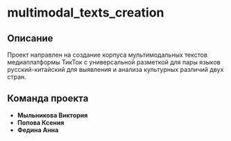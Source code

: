 # multimodal_texts_creation
## Описание
Проект направлен на создание корпуса мультимодальных текстов медиаплатформы ТикТок c универсальной разметкой для пары языков русский-китайский для выявления и анализа культурных различий двух стран. 

## Команда проекта
- **Мыльникова Виктория**
- **Попова Ксения**
- **Федина Анна**

